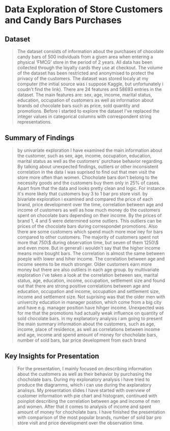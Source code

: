 # Data Exploration of Store Customers and Candy Bars Purchases


## Dataset

> The dataset consists of information about the purchases of chocolate candy bars of 500 individuals from a given area when entering a physical ‘FMCG’ store in the period of 2 years. All data has been collected through the loyalty cards they use at checkout. The volume of the dataset has been restricted and anonymised to protect the privacy of the customers. The dataset was stored localy at my computer (the initial source was i suppose Kaggle, but unfortunately i coudn't find the link). There are 24 features and 58693 entries in the dataset. The main features are: sex, age, income, marital status, education, occupation of customers as well as information about brands od chocolate bars such as price, sold quantity and promotions. Before i started to explore the dataset I've replaced the integer values in categorical columns with correspondent string representations.


## Summary of Findings

> by univariate exploration I have examined the main information about the customer, such as sex, age, income, occupation, education, marital status as well as the customers' purchase behavior regarding. By talking about  unexpected findings, outliers or other inconsistent correlation in the data I was suprised to find out that men visit the store more often than women. Chocholate bars don't belong to the necessity goods and the customers buy them only in 25% of cases. Apart from that the data and looks pretty clean and logic. For instance it's more likely that customers buy 3 to 1 bar pro store visit.
> by bivariate exploration i examined and compared the price of each brand, price development over the time, correlation between age and income of customers as well as how much money do the customers spent on chocolate bars depending on their income. By the prices of brand 1, 4 and 5 were determined some outliers. This outliers can be prices of the chocolate bars during correspondet promotions. Also there are some customers which spend much more moe´ney for bars compared to other customers. The majority of customers spent not more that 750\\$ during observation time, but seven of them 1250\\$ and even more. But in generall i wouldn't say that the higher income means more bought bars. The correlation is almost the same between poeple with lower and hiher income. The correlation between age and income seems to be much stronger. Older customers earn more money but there are also outliers in each age group.
> by multivariate exploration i've taken a look at the correlation between sex, marital status, age, education, income, occupation, settlement size and found out that there are strong positive correlations between age and education, occupation and income, occupation and settlement size, income and settlement size. Not suprising was that the older men with univercity education in manager postion, which come from a big city and have e.g. manager position have hihger income. Unexpected was for me that the promotions had actually weak influence on quantity of sold chocolate bars.
> in my explanatory analysis i am going to present the main summary information about the customers, such as age, income, place of residence, as well as correlations between income and age, income and spend amount of money for chocholate bars, number of sold bars, bar price development from each brand 


## Key Insights for Presentation

> For the presentation, I mainly focused on describing information about the customers as well as their behavior by purchasing the chocholate bars. During my explonatory analysis i have tried to produce the diagramms, which i can use during the axplanatory analisys. My presentation slides I have started with overview of customer information with pie chart and histogram, continued with poinplot describing the correlation between age and income of men and women. After that it comes to analysis of income and spent amount of money for chocholate bars. I have finished the presentation with comparison of the most popular brands, number of sold bar pro store visit and price development over the observation time.